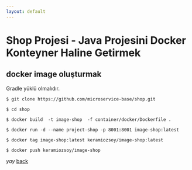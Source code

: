 ```yaml
---
layout: default
---
```

# Shop Projesi - Java Projesini Docker Konteyner Haline Getirmek


## docker image oluşturmak

Gradle yüklü olmalıdır.
```
$ git clone https://github.com/microservice-base/shop.git

$ cd shop 

$ docker build  -t image-shop  -f container/docker/Dockerfile .

$ docker run -d --name project-shop -p 8001:8001 image-shop:latest

$ docker tag image-shop:latest keramiozsoy/image-shop:latest

$ docker push keramiozsoy/image-shop

```

_yay_
[back](https://microservice-base.github.io/)

